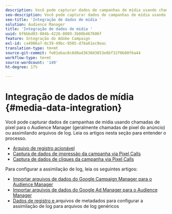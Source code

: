 ```yaml
---
description: Você pode capturar dados de campanhas de mídia usando chamadas de pixel para o Audience Manager (geralmente chamadas de pixel do anúncio) ou assimilando arquivos de log.
seo-description: Você pode capturar dados de campanhas de mídia usando chamadas de pixel para o Audience Manager (geralmente chamadas de pixel do anúncio) ou assimilando arquivos de log.
seo-title: 'Integração de dados de mídia '
solution: Audience Manager
title: 'Integração de dados de mídia '
uuid: 6f6bbd03-084b-4226-8809-3b00b467606f
feature: Integração do Adobe Campaign
exl-id: ca4906a7-0c39-49bc-9505-d76a61ec9eac
translation-type: tm+mt
source-git-commit: fe01ebac8c0d0ad3630d3853e0bf32f0b00f6a44
workflow-type: tm+mt
source-wordcount: '149'
ht-degree: 17%

---
```


# Integração de dados de mídia {#media-data-integration}

Você pode capturar dados de campanhas de mídia usando chamadas de pixel para o Audience Manager (geralmente chamadas de pixel do anúncio) ou assimilando arquivos de log. Leia os artigos nesta seção para entender o processo.

<!-- c_camp_data_int.xml -->

* [Arquivo de registro acionável](/help/using/integration/media-data-integration/actionable-log-files.md)
* [Captura de dados de impressão da campanha via Pixel Calls](/help/using/integration/media-data-integration/impression-data-pixels.md)
* [Captura de dados de cliques da campanha via Pixel Calls](/help/using/integration/media-data-integration/click-data-pixels.md)

Para configurar a assimilação de log, leia os seguintes artigos:

* [Importar arquivos de dados do Google Campaign Manager para o Audience Manager](/help/using/reporting/audience-optimization-reports/aor-advertisers/import-dcm.md)
* [Importar arquivos de dados do Google Ad Manager para o Audience Manager  ](/help/using/reporting/audience-optimization-reports/aor-publishers/import-dfp.md)
* [Dados de registro e ](/help/using/reporting/audience-optimization-reports/metadata-files-intro/metadata-files-intro.md) arquivos de metadados para configurar a assimilação de log para arquivos de log genéricos

